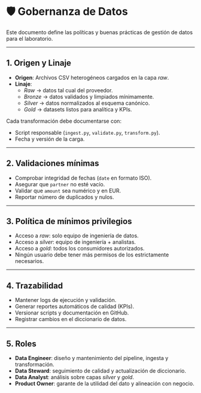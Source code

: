 # 🛡️ Gobernanza de Datos

Este documento define las políticas y buenas prácticas de gestión de datos para el laboratorio.

---

## 1. Origen y Linaje
- **Origen**: Archivos CSV heterogéneos cargados en la capa *raw*.  
- **Linaje**:  
  - *Raw* → datos tal cual del proveedor.  
  - *Bronze* → datos validados y limpiados mínimamente.  
  - *Silver* → datos normalizados al esquema canónico.  
  - *Gold* → datasets listos para analítica y KPIs.  

Cada transformación debe documentarse con:
- Script responsable (`ingest.py`, `validate.py`, `transform.py`).  
- Fecha y versión de la carga.  

---

## 2. Validaciones mínimas
- Comprobar integridad de fechas (`date` en formato ISO).  
- Asegurar que `partner` no esté vacío.  
- Validar que `amount` sea numérico y en EUR.  
- Reportar número de duplicados y nulos.  

---

## 3. Política de mínimos privilegios
- Acceso a *raw*: solo equipo de ingeniería de datos.  
- Acceso a *silver*: equipo de ingeniería + analistas.  
- Acceso a *gold*: todos los consumidores autorizados.  
- Ningún usuario debe tener más permisos de los estrictamente necesarios.  

---

## 4. Trazabilidad
- Mantener logs de ejecución y validación.  
- Generar reportes automáticos de calidad (KPIs).  
- Versionar scripts y documentación en GitHub.  
- Registrar cambios en el diccionario de datos.  

---

## 5. Roles
- **Data Engineer**: diseño y mantenimiento del pipeline, ingesta y transformación.  
- **Data Steward**: seguimiento de calidad y actualización de diccionario.  
- **Data Analyst**: análisis sobre capas *silver* y *gold*.  
- **Product Owner**: garante de la utilidad del dato y alineación con negocio.  
